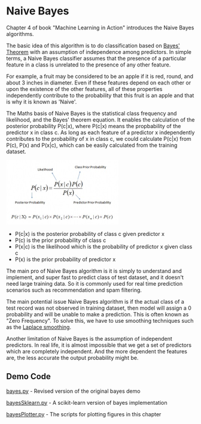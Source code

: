 # Naive Bayes

Chapter 4 of book "Machine Learning in Action" introduces the Naive Bayes algorithms.

The basic idea of this algorithm is to do classification based on [Bayes' Theorem](https://en.wikipedia.org/wiki/Bayes%27_theorem) with an assumption of independence among predictors. In simple terms, a Naive Bayes classifier assumes that the presence of a particular feature in a class is unrelated to the presence of any other feature.

For example, a fruit may be considered to be an apple if it is red, round, and about 3 inches in diameter. Even if these features depend on each other or upon the existence of the other features, all of these properties independently contribute to the probability that this fruit is an apple and that is why it is known as 'Naive'.

The Maths basis of Naive Bayes is the statistical class frequency and likelihood, and the Bayes' theorem equation. It enables the calculation of the posterior probability P(c|x), where P(c|x) means the propbability of the predictor x in class c. As long as each feature of a predictor x independently contributes to the probability of x in class c, we could calculate P(c|x) from P(c), P(x) and P(x|c), which can be easily calculated from the training dataset.

![](bayes_rule.jpg)

- P(c|x) is the posterior probability of class c given predictor x
- P(c) is the prior probability of class c
- P(x|c) is the likelihood which is the probability of predictor x given class c
- P(x) is the prior probability of predictor x

The main pro of Naive Bayes algorithm is it is simply to understand and implement, and super fast to predict class of test dataset, and it doesn't need large training data. So it is commonly used for real time prediction scenarios such as recommendation and spam filtering.

The main potential issue Naive Bayes algorithm is if the actual class of a test record was not observed in training dataset, then model will assign a 0 probability and will be unable to make a prediction. This is often known as "Zero Frequency". To solve this, we have to use smoothing techniques such as the [Laplace smoothing](https://en.wikipedia.org/wiki/Additive_smoothing).

Another limitation of Naive Bayes is the assumption of independent predictors. In real life, it is almost impossible that we get a set of predictors which are completely independent. And the more dependent the features are, the less accurate the output probability might be.

## Demo Code

[bayes.py](bayes.py) - Revised version of the original bayes demo

[bayesSklearn.py](bayesSklearn.py) - A scikit-learn version of bayes implementation

[bayesPlotter.py](bayesPlotter.py) - The scripts for plotting figures in this chapter